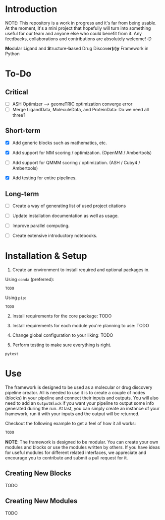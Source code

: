# Introduction
NOTE: This repository is a work in progress and it's far from being usable. At the moment, it's a mini project that hopefully will turn into something useful for our team and anyone else who could benefit from it.
Any feedbacks, collaborations and contributions are absolutely welcome!
:D

**Mo**dular **L**igand and **S**tructure-**b**ased Drug Discov**er(r)y** Framework in Python

# To-Do
## Critical
- [ ] ASH Optimizer --> geomeTRIC optimization converge error
- [ ] Merge LigandData, MoleculeData, and ProteinData: Do we need all three?

## Short-term
- [x] Add generic blocks such as mathematics, etc.
- [x] Add support for MM scoring / optimization. (OpenMM / Ambertools)
- [ ] Add support for QMMM scoring / optimization. (ASH / Cuby4 / Ambertools)
- [x] Add testing for entire pipelines.


## Long-term
- [ ] Create a way of generating list of used project citations
- [ ] Update installation documentation as well as usage.
- [ ] Improve parallel computing.
- [ ] Create extensive introductory notebooks.


# Installation & Setup
1) Create an environment to install required and optional packages in. 

Using `conda` (preferred):
```terminal
TODO
```
Using `pip`:
```terminal
TODO
```

2) Install requirements for the core package:
TODO

3) Install requirements for each module you're planning to use:
TODO

4) Change global configuration to your liking:
TODO

5) Perform testing to make sure everything is right. 
```terminal
pytest
```

# Use
The framework is designed to be used as a molecular or drug discovery pipeline creator. All is needed to use it is to create a couple of nodes (blocks) in your pipeline and connect their inputs and outputs. You will also need to add an `OutputBlock` if you want your pipeline to output some info generated during the run. At last, you can simply create an instance of your framework, run it with your inputs and the output will be returned. 

Checkout the following example to get a feel of how it all works:
```python
TODO
```

**NOTE**: The framework is designed to be modular. You can create your own modules and blocks or use the modules written by others. If you have ideas for useful modules for different related interfaces, we appreciate and encourage you to contribute and submit a pull request for it. 

## Creating New Blocks
TODO

## Creating New Modules
TODO
